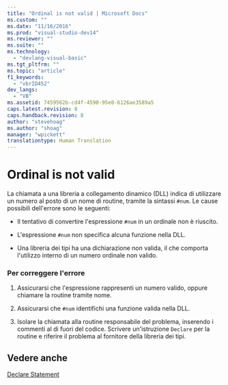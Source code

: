 ```yaml
---
title: "Ordinal is not valid | Microsoft Docs"
ms.custom: ""
ms.date: "11/16/2016"
ms.prod: "visual-studio-dev14"
ms.reviewer: ""
ms.suite: ""
ms.technology: 
  - "devlang-visual-basic"
ms.tgt_pltfrm: ""
ms.topic: "article"
f1_keywords: 
  - "vbrID452"
dev_langs: 
  - "VB"
ms.assetid: 7459562b-cd4f-4590-95e0-6126ae3589a5
caps.latest.revision: 8
caps.handback.revision: 8
author: "stevehoag"
ms.author: "shoag"
manager: "wpickett"
translationtype: Human Translation
---
```

# Ordinal is not valid
La chiamata a una libreria a collegamento dinamico \(DLL\) indica di utilizzare un numero al posto di un nome di routine, tramite la sintassi `#num`.  Le cause possibili dell'errore sono le seguenti:  
  
-   Il tentativo di convertire l'espressione `#num` in un ordinale non è riuscito.  
  
-   L'espressione `#num` non specifica alcuna funzione nella DLL.  
  
-   Una libreria dei tipi ha una dichiarazione non valida, il che comporta l'utilizzo interno di un numero ordinale non valido.  
  
### Per correggere l'errore  
  
1.  Assicurarsi che l'espressione rappresenti un numero valido, oppure chiamare la routine tramite nome.  
  
2.  Assicurarsi che `#num` identifichi una funzione valida nella DLL.  
  
3.  Isolare la chiamata alla routine responsabile del problema, inserendo i commenti al di fuori del codice.  Scrivere un'istruzione `Declare` per la routine e riferire il problema al fornitore della libreria dei tipi.  
  
## Vedere anche  
 [Declare Statement](../../../visual-basic/language-reference/statements/declare-statement.md)